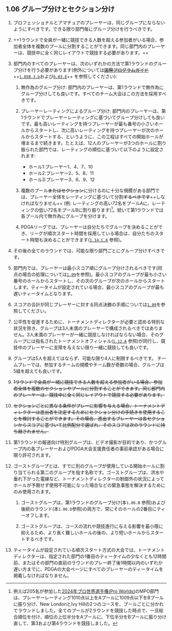 ## 1.06 グループ分けとセクション分け

1. プロフェッショナルとアマチュアのプレーヤーは、同じグループにならないようにすべきです。できる限り部門毎にグループ分けを行うべきです。

1. ++1ラウンドで全員が一緒に競技できる人数を超える参加者がいる場合、参加者全体を複数のプールに分割することができます。同じ部門内のプレーヤーは、競技中に全く同じレイアウトで競技する必要があります。++

1. 部門内のすべてのプレーヤーは、次のいずれかの方法で第1ラウンドのグループ分けを行う必要があります(例外については~~[国際プログラムガイド](dgj/programguid)~~++[`1.05B.3.b`](#練習ラウンド競技の開始遅刻)および[`6.03.E`](#ディスクゴルフ競技マニュアルとの変更点)++
を参照してください):

    1. 無作為のグループ分け: 部門内のプレーヤーは、第1ラウンドで無作為にグループ分けしても良いです。すべてのチーム大会はこの方法を採用すべきです。

    1. プレーヤーレーティングによるグループ分け: 部門内のプレーヤーは、第1ラウンドでプレーヤーレーティングに基づいてグループ分けしても良いです。最も高いレーティングを持つプレーヤーが最も番号の小さいホールからスタートし、次に高いレーティングを持つプレーヤーが次のホールからスタートする、というように、この工程はすべての開始ホールが埋まるまで続きます。たとえば、12人のプレーヤーが3つのホールに割り振られた部門では、レーティングの順位に基づいて以下のように設定されます:

        * ホール1:プレーヤー1、4、7、10
        * ホール2:プレーヤー2、5、8、11
        * ホール3:プレーヤー3、6、9、12

    1. 複数のプール~~またはセクション~~に分けるのに十分な規模がある部門では、プレーヤー全体をレーティングに基づいて分割~~するべきです~~++しなければなりません++
    (例: レーティングの高い72名をプールAに、レーティングの低い72名をプールBに割り振ります)[^1.06.2]。続いて第1ラウンドでは各プール内で無作為にグループを分けます。

    1. PDGAリーグでは、プレーヤーは自分たちでグループを決めることができ、リーグが順次スタート時間を採用している場合は、自分たちのスタート時間も決めることができます([`1.14.C.6`](#リーグ) 参照)。

1. その後の全てのラウンドでは、可能な限り部門ごとにグループ分けすべきです。

1. 部門内では、プレーヤーは最小スコア順にグループ分けされるべきです(同点の場合の処理については[`1.09`](#スコアの同点)を参照)。最小スコアのグループが最も小さい番号のホールからスタートし、その次のグループが次のホールからスタートします。ティータイムが設定されている場合、最小スコアのグループが最も遅いティータイムとなります。

1. スコアの合計が同じプレーヤーに対する同点決勝の手順については[`1.09`](#スコアの同点)を参照してください。

1. 公平性を促進するために、トーナメントディレクターが必要と認める特別な状況を除き、グループは3人未満のプレーヤーで構成されるべきではありません。3人未満のプレーヤーが一緒に競技しなければならない場合、そのグループには指名されたトーナメントオフィシャル([`1.12.A`](#トーナメントオフィシャル) 参照)が同行し、競技中のプレーヤーに支障を与えない限り一緒に競技しても良いです。

1. グループは5人を超えてはならず、可能な限り4人に制限するべきです。
チームプレーでは、参加するチームの規模やチーム数が奇数の場合、グループは5組を超えても良いです。

1. ~~1ラウンドで全員が一緒に競技できる人数を超える参加者がいる場合、参加者全体を複数のセクションやプールに分割することができます。同じ部門内のプレーヤーは、競技中に全く同じレイアウトで競技する必要があります。~~

1. ~~セクションごとに異なる条件がプレーに影響を与える場合、トーナメントディレクターは進出者を決定するためにセクション分けの手続きを使用することを検討することができます。その場合、進出するプレーヤーは各セクションからスコアに基づいて比例配分で選ばれ、そのスコアは次のラウンドに持ち越されません。~~

1. 第1ラウンドの報道向け特別グループは、ビデオ撮影が目的であり、かつグループ内の各プレーヤーおよびPDGA大会支援責任者の事前承認がある場合に限り許可されます。

1. ゴーストグループとは、すでに別のグループが使用している開始ホールに割り当てられる第二のグループを指す名称です。ゴーストグループは、洪水や垂れ下がった電線など、トーナメントディレクターの制御外の状況によってホールが予期せず使用不可能になった場合などの緊急事態を解決するためにのみ使用されます。

	1.	ゴーストグループは、第1ラウンドのグループ分け(本`1.06.B` 参照)および後続のラウンド(本`1.06.D`参照)の両方で、常にそのホールの2番目にティーオフします。

	2.	ゴーストグループは、コースの流れや競技進行に与える影響を最小限に抑えるため、より長く難しいホールの後の、より短いホールからスタートするべきです。

1. ティータイムが設定されている順次スタート方式の大会では、トーナメントディレクターは、指定された部門の1番目のティータイムの少なくとも12時間前、またはその部門の直前のラウンドのプレー終了後1時間以内のいずれか遅い方までに、PDGAの大会ページにすべてのプレーヤーのティータイムを掲載しなければなりません。


[^1.06.2]: 例えば205名が参加した[2024年プロ世界選手権(Pro Worlds)](https://www.pdga.com/tour/event/71315)のMPO部門は、プレーヤーレーティング1010点以上をAプールに1009点以下をBプールに振り分け、New LondonとIvy Hillの2つのコースを、プールごとに分かれてラウンドしました。全てのプールが2ラウンドを競技した時点で、一旦総合順位を付け、順位の上位半分をAプールに、下位半分をBプールに振り分け直して、第3および第4ラウンドを競技しました。
